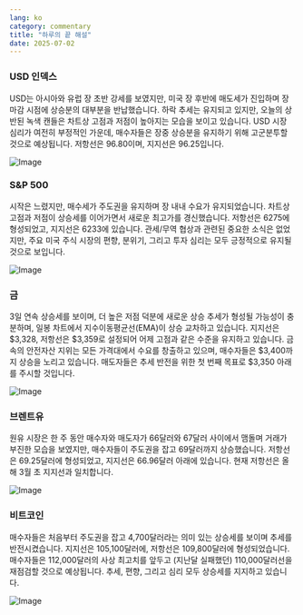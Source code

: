```yaml
---
lang: ko
category: commentary
title: "하루의 끝 해설"
date: 2025-07-02
---
```


### USD 인덱스

USD는 아시아와 유럽 장 초반 강세를 보였지만, 미국 장 후반에 매도세가 진입하며 장 마감 시점에 상승분의 대부분을 반납했습니다. 하락 추세는 유지되고 있지만, 오늘의 상반된 녹색 캔들은 차트상 고점과 저점이 높아지는 모습을 보이고 있습니다. USD 시장 심리가 여전히 부정적인 가운데, 매수자들은 장중 상승분을 유지하기 위해 고군분투할 것으로 예상됩니다. 저항선은 96.80이며, 지지선은 96.25입니다.

![Image](https://markleighedu.github.io/img/Jul-2025/02-Jul-2025/usdindex.jpg)

### S&P 500

시작은 느렸지만, 매수세가 주도권을 유지하며 장 내내 수요가 유지되었습니다. 차트상 고점과 저점이 상승세를 이어가면서 새로운 최고가를 경신했습니다. 저항선은 6275에 형성되었고, 지지선은 6233에 있습니다. 관세/무역 협상과 관련된 중요한 소식은 없었지만, 주요 미국 주식 시장의 편향, 분위기, 그리고 투자 심리는 모두 긍정적으로 유지될 것으로 보입니다.

![Image](https://markleighedu.github.io/img/Jul-2025/02-Jul-2025/sp500.jpg)

### 금

3일 연속 상승세를 보이며, 더 높은 저점 덕분에 새로운 상승 추세가 형성될 가능성이 충분하며, 일봉 차트에서 지수이동평균선(EMA)이 상승 교차하고 있습니다. 지지선은 $3,328, 저항선은 $3,359로 설정되어 어제 고점과 같은 수준을 유지하고 있습니다. 금속의 안전자산 지위는 모든 가격대에서 수요를 창출하고 있으며, 매수자들은 $3,400까지 상승을 노리고 있습니다. 매도자들은 추세 반전을 위한 첫 번째 목표로 $3,350 아래를 주시할 것입니다.

![Image](https://markleighedu.github.io/img/Jul-2025/02-Jul-2025/gold.jpg)

### 브렌트유

원유 시장은 한 주 동안 매수자와 매도자가 66달러와 67달러 사이에서 맴돌며 거래가 부진한 모습을 보였지만, 매수자들이 주도권을 잡고 69달러까지 상승했습니다. 저항선은 69.25달러에 형성되었고, 지지선은 66.96달러 아래에 있습니다. 현재 저항선은 올해 3월 초 지지선과 일치합니다.

![Image](https://markleighedu.github.io/img/Jul-2025/02-Jul-2025/brentoil.jpg)

### 비트코인

매수자들은 처음부터 주도권을 잡고 4,700달러라는 의미 있는 상승세를 보이며 추세를 반전시켰습니다. 지지선은 105,100달러에, 저항선은 109,800달러에 형성되었습니다. 매수자들은 112,000달러의 사상 최고치를 앞두고 (지난달 실패했던) 110,000달러선을 재점검할 것으로 예상됩니다. 추세, 편향, 그리고 심리 모두 상승세를 지지하고 있습니다.

![Image](https://markleighedu.github.io/img/Jul-2025/02-Jul-2025/bitcoin.jpg)

